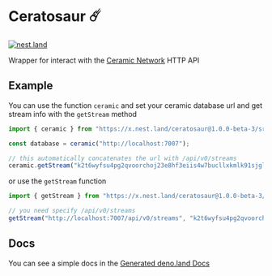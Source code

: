 # Ceratosaur ☄️

[![nest.land](https://nest.land/badge-large.svg)](https://nest.land/package/ceratosaur)

Wrapper for interact with the [Ceramic Network](https://ceramic.network) HTTP API

## Example 

You can use the function `ceramic` and set your ceramic database url and get stream info with the `getStream` method

```ts
import { ceramic } from "https://x.nest.land/ceratosaur@1.0.0-beta-3/src/mod.ts";

const database = ceramic("http://localhost:7007");

// this automatically concatenates the url with /api/v0/streams
ceramic.getStream("k2t6wyfsu4pg2qvoorchoj23e8hf3eiis4w7bucllxkmlk91sjgluuag5syphl");
```

or use the `getStream` function 

```ts
import { getStream } from "https://x.nest.land/ceratosaur@1.0.0-beta-3/src/mod.ts";

// you need specify /api/v0/streams
getStream("http://localhost:7007/api/v0/streams", "k2t6wyfsu4pg2qvoorchoj23e8hf3eiis4w7bucllxkmlk91sjgluuag5syphl");
```

## Docs

You can see a simple docs in the [Generated deno.land Docs](https://doc.deno.land/https://x.nest.land/ceratosaur@1.0.0-beta-3/src/mod.ts/)